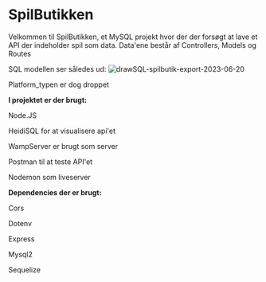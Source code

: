 # SpilButikken

Velkommen til SpilButikken, et MySQL projekt hvor der der forsøgt at lave et API der indeholder spil som data.
Data'ene består af Controllers, Models og Routes


SQL modellen ser således ud: 
![drawSQL-spilbutik-export-2023-06-20](https://github.com/Senu14/SpilButikken_copy1/assets/113667987/a6a367d7-ae91-40b0-b7b6-6e86e557e903)

Platform_typen er dog droppet 


**I projektet er der brugt:**

Node.JS 

HeidiSQL for at visualisere api'et

WampServer er brugt som server

Postman til at teste API'et

Nodemon som liveserver 


**Dependencies der er brugt:**

Cors

Dotenv

Express

Mysql2

Sequelize


